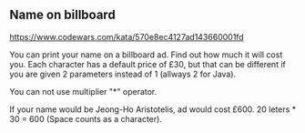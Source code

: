 ## Name on billboard

https://www.codewars.com/kata/570e8ec4127ad143660001fd

You can print your name on a billboard ad. Find out how much it will cost you. Each character has a default price of £30, but that can be different if you are given 2 parameters instead of 1 (allways 2 for Java).

You can not use multiplier "\*" operator.

If your name would be Jeong-Ho Aristotelis, ad would cost £600. 20 leters \* 30 = 600 (Space counts as a character).
